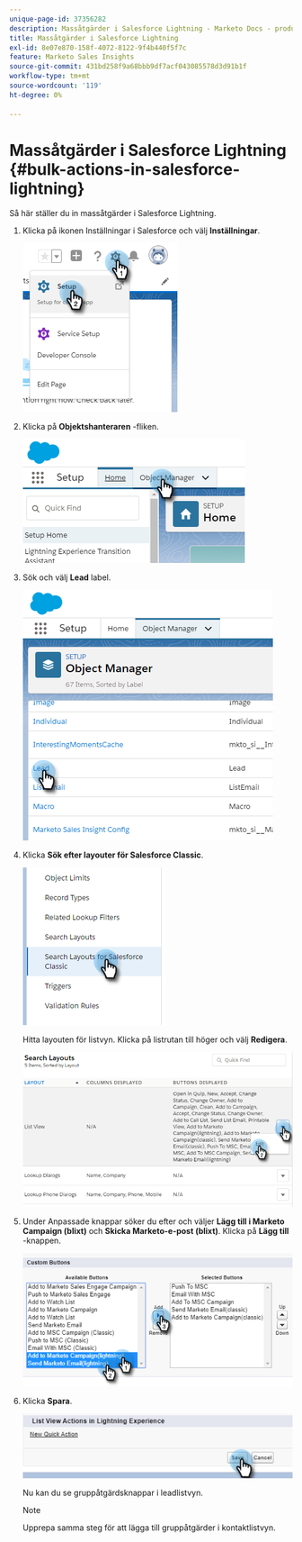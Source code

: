 ```yaml
---
unique-page-id: 37356282
description: Massåtgärder i Salesforce Lightning - Marketo Docs - produktdokumentation
title: Massåtgärder i Salesforce Lightning
exl-id: 8e07e870-158f-4072-8122-9f4b440f5f7c
feature: Marketo Sales Insights
source-git-commit: 431bd258f9a68bbb9df7acf043085578d3d91b1f
workflow-type: tm+mt
source-wordcount: '119'
ht-degree: 0%

---
```


# Massåtgärder i Salesforce Lightning {#bulk-actions-in-salesforce-lightning}

Så här ställer du in massåtgärder i Salesforce Lightning.

1. Klicka på ikonen Inställningar i Salesforce och välj **Inställningar**.

   ![](assets/bulk-actions-in-salesforce-lightning-1.png)

1. Klicka på **Objektshanteraren** -fliken.

   ![](assets/bulk-actions-in-salesforce-lightning-2.png)

1. Sök och välj **Lead** label.

   ![](assets/bulk-actions-in-salesforce-lightning-3.png)

1. Klicka **Sök efter layouter för Salesforce Classic**.

   ![](assets/bulk-actions-in-salesforce-lightning-4.png)

   Hitta layouten för listvyn. Klicka på listrutan till höger och välj **Redigera**.

   ![](assets/bulk-actions-in-salesforce-lightning-5.png)

1. Under Anpassade knappar söker du efter och väljer **Lägg till i Marketo Campaign (blixt)** och **Skicka Marketo-e-post (blixt)**. Klicka på **Lägg till** -knappen.

   ![](assets/bulk-actions-in-salesforce-lightning-6.png)

1. Klicka **Spara**.

   ![](assets/bulk-actions-in-salesforce-lightning-7.png)

   Nu kan du se gruppåtgärdsknappar i leadlistvyn.

   >[!NOTE]
   >
   >Upprepa samma steg för att lägga till gruppåtgärder i kontaktlistvyn.
